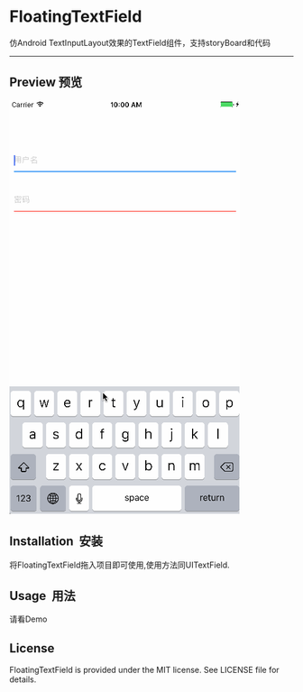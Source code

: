 # FloatingTextField

仿Android TextInputLayout效果的TextField组件，支持storyBoard和代码

---- 


Preview  预览
---- 
![FloatingTextField Demo][image-1]

## Installation &nbsp;安装
将FloatingTextField拖入项目即可使用,使用方法同UITextField.
## Usage &nbsp;用法
请看Demo

## License
FloatingTextField is provided under the MIT license. See LICENSE file for details.

[image-1]:	https://github.com/wangcy90/FloatingTextField/blob/master/Preview/DemoPreview.gif

